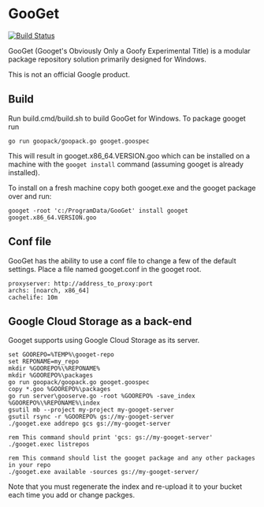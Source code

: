 # GooGet 
[![Build Status](https://travis-ci.org/google/googet.svg?branch=master)](https://travis-ci.org/google/googet)

GooGet (Googet's Obviously Only a Goofy Experimental Title) is a modular
package repository solution primarily designed for Windows. 

This is not an official Google product.

## Build
Run build.cmd/build.sh to build GooGet for Windows. To package googet run 

```
go run goopack/goopack.go googet.goospec
```

This will result in googet.x86_64.VERSION.goo which can be installed on a 
machine with the `googet install` command (assuming googet is already 
installed).

To install on a fresh machine copy both googet.exe and the googet package
over and run:

```
googet -root 'c:/ProgramData/GooGet' install googet googet.x86_64.VERSION.goo
```

## Conf file

GooGet has the ability to use a conf file to change a few of the default settings.
Place a file named googet.conf in the googet root.

```
proxyserver: http://address_to_proxy:port
archs: [noarch, x86_64]
cachelife: 10m
```

## Google Cloud Storage as a back-end

Googet supports using Google Cloud Storage as its server.

```
set GOOREPO=%TEMP%\googet-repo
set REPONAME=my_repo
mkdir %GOOREPO%\%REPONAME%
mkdir %GOOREPO%\packages
go run goopack/goopack.go googet.goospec
copy *.goo %GOOREPO%\packages
go run server\gooserve.go -root %GOOREPO% -save_index %GOOREPO%\%REPONAME%\index
gsutil mb --project my-project my-googet-server
gsutil rsync -r %GOOREPO% gs://my-googet-server
./googet.exe addrepo gcs gs://my-googet-server

rem This command should print 'gcs: gs://my-googet-server'
./googet.exec listrepos 

rem This command should list the googet package and any other packages in your repo
./googet.exe available -sources gs://my-googet-server/

```

Note that you must regenerate the index and re-upload it to your bucket each time
you add or change packges.
